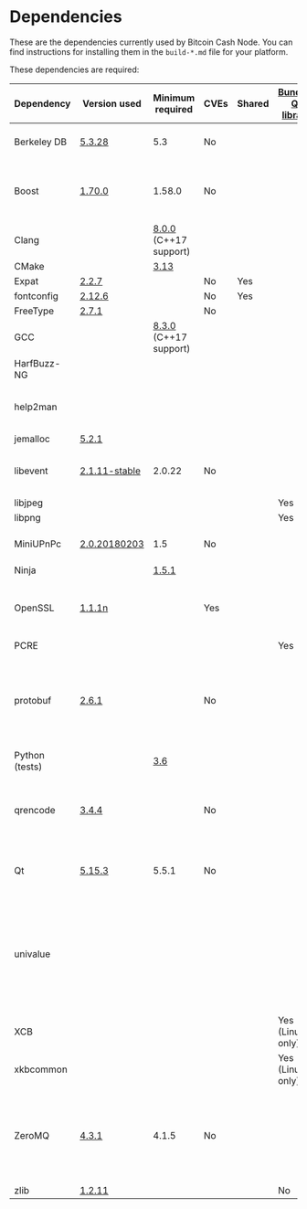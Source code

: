Dependencies
============

These are the dependencies currently used by Bitcoin Cash Node. You can find
instructions for installing them in the `build-*.md` file for your platform.

These dependencies are required:

| Dependency | Version used | Minimum required | CVEs | Shared | [Bundled Qt library](https://doc.qt.io/qt-5/configure-options.html) | Purpose | Description |
| --- | --- | --- | --- | --- | --- |--- | --- |
| Berkeley DB | [5.3.28](http://www.oracle.com/technetwork/database/database-technologies/berkeleydb/downloads/index.html) | 5.3 | No |  |  | Wallet storage | Only needed when wallet enabled  |
| Boost | [1.70.0](http://www.boost.org/users/download/) | 1.58.0 | No |  |  |  Utility          | Library for threading, data structures, etc
| Clang |  | [8.0.0](http://llvm.org/releases/download.html) (C++17 support) |  |  |  |  |  |
| CMake |  | [3.13](https://cmake.org/download/) |  |  |  |  |  |
| Expat | [2.2.7](https://libexpat.github.io/) |  | No | Yes |  |  |  |
| fontconfig | [2.12.6](https://www.freedesktop.org/software/fontconfig/release/) |  | No | Yes |  |  |  |
| FreeType | [2.7.1](http://download.savannah.gnu.org/releases/freetype) |  | No |  |  |  |  |
| GCC |  | [8.3.0](https://gcc.gnu.org/) (C++17 support) |  |  |  |  |  |
| HarfBuzz-NG |  |  |  |  |  |  |  |
| help2man |  |  |  |  |  | Manpages | Optional, used for building manpages |
| jemalloc | [5.2.1](https://github.com/jemalloc/jemalloc/releases) |  |  |  |  |
| libevent | [2.1.11-stable](https://github.com/libevent/libevent/releases) | 2.0.22 | No |  |  |  Networking       | OS independent asynchronous networking |
| libjpeg |  |  |  |  | Yes |  |  |
| libpng |  |  |  |  | Yes |  |  |
| MiniUPnPc | [2.0.20180203](http://miniupnp.free.fr/files) | 1.5 | No |  |  | UPnP Support     | Firewall-jumping support |
| Ninja |  | [1.5.1](https://github.com/ninja-build/ninja/releases) |  |  |  |  |  |
| OpenSSL | [1.1.1n](https://www.openssl.org/source) |  | Yes |  |  | Crypto | Random Number Generation, Elliptic Curve Cryptography
| PCRE |  |  |  |  | Yes |  |  |
| protobuf | [2.6.1](https://github.com/google/protobuf/releases) |  | No |  |  |  Payments in GUI  | Data interchange format used for payment protocol (only needed when BIP70 enabled)
| Python (tests) |  | [3.6](https://www.python.org/downloads) |  |  |  |  |  |
| qrencode | [3.4.4](https://fukuchi.org/works/qrencode) |  | No |  |  | QR codes in GUI  | Optional for generating QR codes (only needed when GUI enabled)
| Qt | [5.15.3](https://download.qt.io/official_releases/qt/) | 5.5.1 | No |  |  |  GUI              | GUI toolkit (only needed when GUI enabled) |
| univalue |||||   | Utility          | JSON parsing and encoding (bundled version will be used unless --with-system-univalue passed to configure)
| XCB |  |  |  |  | Yes (Linux only) |  |  |
| xkbcommon |  |  |  |  | Yes (Linux only) |  |  |
| ZeroMQ | [4.3.1](https://github.com/zeromq/libzmq/releases) | 4.1.5 | No |  |  | ZMQ notification | Optional, allows generating ZMQ notifications (requires ZMQ version >= 4.1.5)
| zlib | [1.2.11](http://zlib.net/) |  |  |  | No |  |  |
